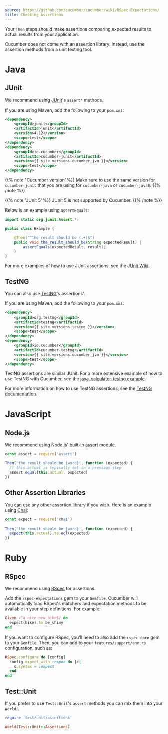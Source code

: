 ```yaml
---
source: https://github.com/cucumber/cucumber/wiki/RSpec-Expectations/
title: Checking Assertions
---
```


Your `Then` steps should make assertions comparing expected results to actual results
from your application.

Cucumber does not come with an assertion library. Instead, use the assertion methods
from a unit testing tool.

# Java

## JUnit

We recommend using [JUnit](http://junit.org/junit4/)'s `assert*` methods.

If you are using Maven, add the following to your `pom.xml`:

```xml
<dependency>
    <groupId>junit</groupId>
    <artifactId>junit</artifactId>
    <version>4.12</version>
    <scope>test</scope>
</dependency>
<dependency>
    <groupId>io.cucumber</groupId>
    <artifactId>cucumber-junit</artifactId>
    <version>{{ site.versions.cucumber_jvm }}</version>
    <scope>test</scope>
</dependency>
```

{{% note "Cucumber version"%}}
Make sure to use the same version for `cucumber-junit` that you are using for `cucumber-java` or `cucumber-java8`.
{{% /note %}}

{{% note "JUnit 5"%}}
JUnit 5 is not supported by Cucumber.
{{% /note %}}

Below is an example using `assertEquals`:

```java
import static org.junit.Assert.*;

public class Example {

    @Then("^the result should be (.+)$")
    public void the_result_should_be(String expectedResult) {
        assertEquals(expectedResult, result);
    }
}
```

For more examples of how to use JUnit assertions, see the [JUnit Wiki](https://github.com/junit-team/junit4/wiki/Assertions).

## TestNG

You can also use [TestNG](http://testng.org/doc/)'s assertions'.

If you are using Maven, add the following to your `pom.xml`:
```xml
<dependency>
    <groupId>org.testng</groupId>
    <artifactId>testng</artifactId>
    <version>{{ site.versions.testng }}</version>
    <scope>test</scope>
</dependency>
<dependency>
    <groupId>io.cucumber</groupId>
    <artifactId>cucumber-testng</artifactId>
    <version>{{ site.versions.cucumber_jvm }}</version>
    <scope>test</scope>
</dependency>
```

TestNG assertions are similar JUnit.
For a more extensive example of how to use TestNG with Cucumber, see the [java-calculator-testng example](https://github.com/cucumber/cucumber-jvm/tree/master/examples/java-calculator-testng).

For more information on how to use TestNG assertions, see the [TestNG documentation](http://testng.org/doc/documentation-main.html#success-failure).

# JavaScript

## Node.js

We recommend using Node.js' built-in [assert](https://nodejs.org/dist/latest-v8.x/docs/api/assert.html) module.

```javascript
const assert = require('assert')

Then('the result should be {word}', function (expected) {
  // this.actual is typically set in a previous step
  assert.equal(this.actual, expected)
})
```

## Other Assertion Libraries

You can use any other assertion library if you wish. Here is an example using [Chai](http://chaijs.com/):

```javascript
const expect = require('chai')

Then('the result should be {word}', function (expected) {
  expect(this.actual).to.eql(expected)
})
```

# Ruby

## RSpec

We recommend using [RSpec](http://rspec.info/) for assertions.

Add the `rspec-expectations` gem to your `Gemfile`.
Cucumber will automatically load RSpec's matchers and expectation methods to be
available in your step definitions. For example:

```ruby
Given /^a nice new bike$/ do
  expect(bike).to be_shiny
end
```

If you want to configure RSpec, you'll need to also add the `rspec-core` gem
to your `Gemfile`. Then, you can add to your `features/support/env.rb`
configuration, such as:

```ruby
RSpec.configure do |config|
  config.expect_with :rspec do |c|
    c.syntax = :expect
  end
end
```

## Test::Unit

If you prefer to use `Test::Unit`'s `assert` methods you can mix them into
your `World`].

```ruby
require 'test/unit/assertions'

World(Test::Unit::Assertions)
```